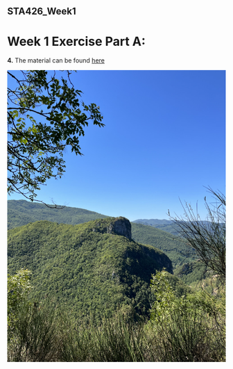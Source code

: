 ## STA426_Week1
# Week 1 Exercise Part A:
**4.** The material can be found [here](https://github.com/sta426hs2023/material/)        

![just a pretty picture](pic.jpeg "just a pretty picture")
